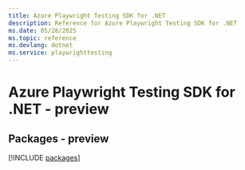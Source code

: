```yaml
---
title: Azure Playwright Testing SDK for .NET
description: Reference for Azure Playwright Testing SDK for .NET
ms.date: 05/28/2025
ms.topic: reference
ms.devlang: dotnet
ms.service: playwrighttesting
---
```

# Azure Playwright Testing SDK for .NET - preview
## Packages - preview
[!INCLUDE [packages](playwright-testing-index.md)]